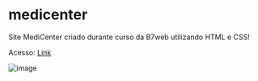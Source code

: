 # medicenter
Site MediCenter criado durante curso da B7web utilizando HTML e CSS!

Acesso: <a href="https://matheeusgomes.github.io/medicenter/">Link</a>

![image](https://user-images.githubusercontent.com/10269675/170724272-8f526068-227f-476f-afbb-d956c6104c18.png)


